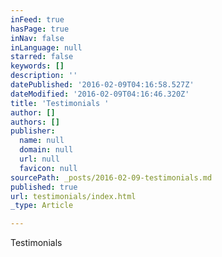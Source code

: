 ```yaml
---
inFeed: true
hasPage: true
inNav: false
inLanguage: null
starred: false
keywords: []
description: ''
datePublished: '2016-02-09T04:16:58.527Z'
dateModified: '2016-02-09T04:16:46.320Z'
title: 'Testimonials '
author: []
authors: []
publisher:
  name: null
  domain: null
  url: null
  favicon: null
sourcePath: _posts/2016-02-09-testimonials.md
published: true
url: testimonials/index.html
_type: Article

---
```

Testimonials